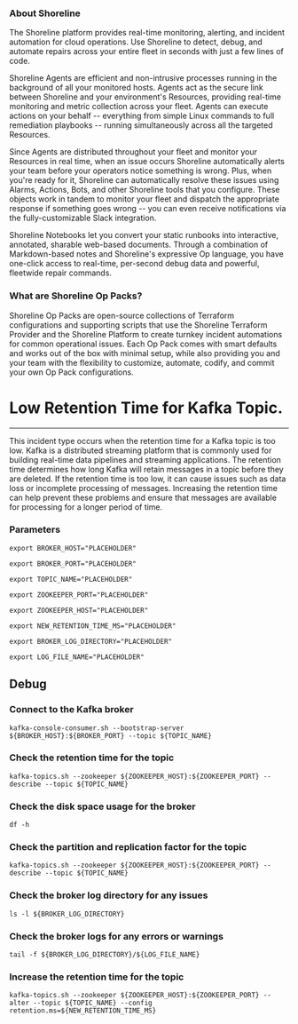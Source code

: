 
### About Shoreline
The Shoreline platform provides real-time monitoring, alerting, and incident automation for cloud operations. Use Shoreline to detect, debug, and automate repairs across your entire fleet in seconds with just a few lines of code.

Shoreline Agents are efficient and non-intrusive processes running in the background of all your monitored hosts. Agents act as the secure link between Shoreline and your environment's Resources, providing real-time monitoring and metric collection across your fleet. Agents can execute actions on your behalf -- everything from simple Linux commands to full remediation playbooks -- running simultaneously across all the targeted Resources.

Since Agents are distributed throughout your fleet and monitor your Resources in real time, when an issue occurs Shoreline automatically alerts your team before your operators notice something is wrong. Plus, when you're ready for it, Shoreline can automatically resolve these issues using Alarms, Actions, Bots, and other Shoreline tools that you configure. These objects work in tandem to monitor your fleet and dispatch the appropriate response if something goes wrong -- you can even receive notifications via the fully-customizable Slack integration.

Shoreline Notebooks let you convert your static runbooks into interactive, annotated, sharable web-based documents. Through a combination of Markdown-based notes and Shoreline's expressive Op language, you have one-click access to real-time, per-second debug data and powerful, fleetwide repair commands.

### What are Shoreline Op Packs?
Shoreline Op Packs are open-source collections of Terraform configurations and supporting scripts that use the Shoreline Terraform Provider and the Shoreline Platform to create turnkey incident automations for common operational issues. Each Op Pack comes with smart defaults and works out of the box with minimal setup, while also providing you and your team with the flexibility to customize, automate, codify, and commit your own Op Pack configurations.

# Low Retention Time for Kafka Topic.
---

This incident type occurs when the retention time for a Kafka topic is too low. Kafka is a distributed streaming platform that is commonly used for building real-time data pipelines and streaming applications. The retention time determines how long Kafka will retain messages in a topic before they are deleted. If the retention time is too low, it can cause issues such as data loss or incomplete processing of messages. Increasing the retention time can help prevent these problems and ensure that messages are available for processing for a longer period of time.

### Parameters
```shell
export BROKER_HOST="PLACEHOLDER"

export BROKER_PORT="PLACEHOLDER"

export TOPIC_NAME="PLACEHOLDER"

export ZOOKEEPER_PORT="PLACEHOLDER"

export ZOOKEEPER_HOST="PLACEHOLDER"

export NEW_RETENTION_TIME_MS="PLACEHOLDER"

export BROKER_LOG_DIRECTORY="PLACEHOLDER"

export LOG_FILE_NAME="PLACEHOLDER"
```

## Debug

### Connect to the Kafka broker
```shell
kafka-console-consumer.sh --bootstrap-server ${BROKER_HOST}:${BROKER_PORT} --topic ${TOPIC_NAME}
```

### Check the retention time for the topic
```shell
kafka-topics.sh --zookeeper ${ZOOKEEPER_HOST}:${ZOOKEEPER_PORT} --describe --topic ${TOPIC_NAME}
```

### Check the disk space usage for the broker
```shell
df -h
```

### Check the partition and replication factor for the topic
```shell
kafka-topics.sh --zookeeper ${ZOOKEEPER_HOST}:${ZOOKEEPER_PORT} --describe --topic ${TOPIC_NAME}
```

### Check the broker log directory for any issues
```shell
ls -l ${BROKER_LOG_DIRECTORY}
```

### Check the broker logs for any errors or warnings
```shell
tail -f ${BROKER_LOG_DIRECTORY}/${LOG_FILE_NAME}
```

### Increase the retention time for the topic
```shell
kafka-topics.sh --zookeeper ${ZOOKEEPER_HOST}:${ZOOKEEPER_PORT} --alter --topic ${TOPIC_NAME} --config retention.ms=${NEW_RETENTION_TIME_MS}
```
